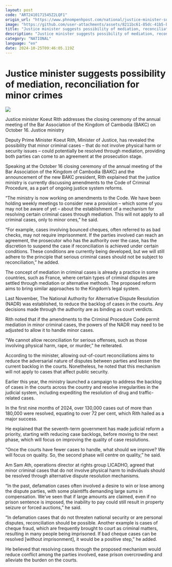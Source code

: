 ```yaml
---
layout: post
code: "ART2410171545Z2LQF1"
origin_url: "https://www.phnompenhpost.com/national/justice-minister-suggests-possibility-of-mediation-reconciliation-for-minor-crimes"
image: "https://github.com/user-attachments/assets/8211bc61-85dc-41b5-b63f-33a21998d9dd"
title: "Justice minister suggests possibility of mediation, reconciliation for minor crimes"
description: "​​Justice minister suggests possibility of mediation, reconciliation for minor crimes​"
category: "NATIONAL"
language: "en"
date: 2024-10-25T09:46:05.119Z
---
```


# Justice minister suggests possibility of mediation, reconciliation for minor crimes

![](https://github.com/user-attachments/assets/c6c9bc89-a55b-4494-886f-1a573149772c)

Justice minister Koeut Rith addresses the closing ceremony of the annual meeting of the Bar Association of the Kingdom of Cambodia (BAKC) on October 16. Justice ministry

Deputy Prime Minister Koeut Rith, Minister of Justice, has revealed the possibility that minor criminal cases – that do not involve physical harm or security issues – could potentially be resolved through mediation, providing both parties can come to an agreement at the prosecution stage.

Speaking at the October 16 closing ceremony of the annual meeting of the Bar Association of the Kingdom of Cambodia (BAKC) and the announcement of the new BAKC president, Rith explained that the justice ministry is currently discussing amendments to the Code of Criminal Procedure, as a part of ongoing justice system reforms.

“The ministry is now working on amendments to the Code. We have been holding weekly meetings to consider new a provision – which some of you may not be aware of yet – about the establishment of a mechanism for resolving certain criminal cases through mediation. This will not apply to all criminal cases, only to minor ones,” he said. 

“For example, cases involving bounced cheques, often referred to as bad checks, may not require imprisonment. If the parties involved can reach an agreement, the prosecutor who has the authority over the case, has the discretion to suspend the case if reconciliation is achieved under certain conditions. These conditions are currently being developed, but we will still adhere to the principle that serious criminal cases should not be subject to reconciliation,” he added.

The concept of mediation in criminal cases is already a practice in some countries, such as France, where certain types of criminal disputes are settled through mediation or alternative methods. The proposed reform aims to bring similar approaches to the Kingdom’s legal system.

Last November, The National Authority for Alternative Dispute Resolution (NADR) was established, to reduce the backlog of cases in the courts. Any decisions made through the authority are as binding as court verdicts.

Rith noted that if the amendments to the Criminal Procedure Code permit mediation in minor criminal cases, the powers of the NADR may need to be adjusted to allow it to handle minor cases.

“We cannot allow reconciliation for serious offenses, such as those involving physical harm, rape, or murder,” he reiterated.

According to the minister, allowing out-of-court reconciliations aims to reduce the adversarial nature of disputes between parties and lessen the current backlog in the courts. Nonetheless, he noted that this mechanism will not apply to cases that affect public security.

Earlier this year, the ministry launched a campaign to address the backlog of cases in the courts across the country and resolve irregularities in the judicial system, including expediting the resolution of drug and traffic-related cases.

In the first nine months of 2024, over 130,000 cases out of more than 180,000 were resolved, equating to over 72 per cent, which Rith hailed as a major success.

He explained that the seventh-term government has made judicial reform a priority, starting with reducing case backlogs, before moving to the next phase, which will focus on improving the quality of case resolutions.

“Once the courts have fewer cases to handle, what should we improve? We will focus on quality. So, the second phase will centre on quality,” he said.

Am Sam Ath, operations director at rights group LICADHO, agreed that minor criminal cases that do not involve physical harm to individuals should be resolved through alternative dispute resolution mechanisms.

“In the past, defamation cases often involved a desire to win or lose among the dispute parties, with some plaintiffs demanding large sums in compensation. We’ve seen that if large amounts are claimed, even if no prison sentence is imposed, the inability to pay could still result in property seizure or forced auctions,” he said.

“In defamation cases that do not threaten national security or are personal disputes, reconciliation should be possible. Another example is cases of cheque fraud, which are frequently brought to court as criminal matters, resulting in many people being imprisoned. If bad cheque cases can be resolved \[without imprisonment\], it would be a positive step,” he added.

He believed that resolving cases through the proposed mechanism would reduce conflict among the parties involved, ease prison overcrowding and alleviate the burden on the courts.
